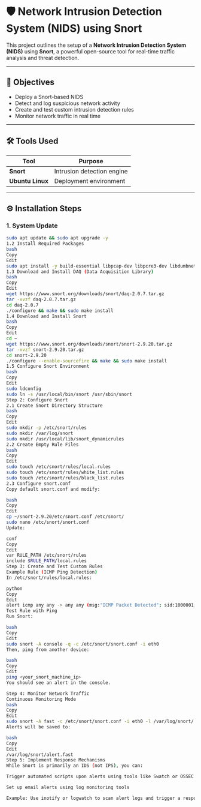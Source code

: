 # 🛡️ Network Intrusion Detection System (NIDS) using Snort

This project outlines the setup of a **Network Intrusion Detection System (NIDS)** using **Snort**, a powerful open-source tool for real-time traffic analysis and threat detection.

---

## 📌 Objectives

- Deploy a Snort-based NIDS
- Detect and log suspicious network activity
- Create and test custom intrusion detection rules
- Monitor network traffic in real time

---

## 🛠️ Tools Used

| Tool            | Purpose                          |
|-----------------|----------------------------------|
| **Snort**       | Intrusion detection engine       |
| **Ubuntu Linux**| Deployment environment           |

---

## ⚙️ Installation Steps

### 1. System Update
```bash
sudo apt update && sudo apt upgrade -y
1.2 Install Required Packages
bash
Copy
Edit
sudo apt install -y build-essential libpcap-dev libpcre3-dev libdumbnet-dev bison flex zlib1g-dev liblzma-dev openssl libssl-dev
1.3 Download and Install DAQ (Data Acquisition Library)
bash
Copy
Edit
wget https://www.snort.org/downloads/snort/daq-2.0.7.tar.gz
tar -xvzf daq-2.0.7.tar.gz
cd daq-2.0.7
./configure && make && sudo make install
1.4 Download and Install Snort
bash
Copy
Edit
cd ~
wget https://www.snort.org/downloads/snort/snort-2.9.20.tar.gz
tar -xvzf snort-2.9.20.tar.gz
cd snort-2.9.20
./configure --enable-sourcefire && make && sudo make install
1.5 Configure Snort Environment
bash
Copy
Edit
sudo ldconfig
sudo ln -s /usr/local/bin/snort /usr/sbin/snort
Step 2: Configure Snort
2.1 Create Snort Directory Structure
bash
Copy
Edit
sudo mkdir -p /etc/snort/rules
sudo mkdir /var/log/snort
sudo mkdir /usr/local/lib/snort_dynamicrules
2.2 Create Empty Rule Files
bash
Copy
Edit
sudo touch /etc/snort/rules/local.rules
sudo touch /etc/snort/rules/white_list.rules
sudo touch /etc/snort/rules/black_list.rules
2.3 Configure snort.conf
Copy default snort.conf and modify:

bash
Copy
Edit
cp ~/snort-2.9.20/etc/snort.conf /etc/snort/
sudo nano /etc/snort/snort.conf
Update:

conf
Copy
Edit
var RULE_PATH /etc/snort/rules
include $RULE_PATH/local.rules
Step 3: Create and Test Custom Rules
Example Rule (ICMP Ping Detection)
In /etc/snort/rules/local.rules:

python
Copy
Edit
alert icmp any any -> any any (msg:"ICMP Packet Detected"; sid:1000001; rev:1;)
Test Rule with Ping
Run Snort:

bash
Copy
Edit
sudo snort -A console -q -c /etc/snort/snort.conf -i eth0
Then, ping from another device:

bash
Copy
Edit
ping <your_snort_machine_ip>
You should see an alert in the console.

Step 4: Monitor Network Traffic
Continuous Monitoring Mode
bash
Copy
Edit
sudo snort -A fast -c /etc/snort/snort.conf -i eth0 -l /var/log/snort/
Alerts will be saved to:

bash
Copy
Edit
/var/log/snort/alert.fast
Step 5: Implement Response Mechanisms
While Snort is primarily an IDS (not IPS), you can:

Trigger automated scripts upon alerts using tools like Swatch or OSSEC

Set up email alerts using log monitoring tools

Example: Use inotify or logwatch to scan alert logs and trigger a response.
